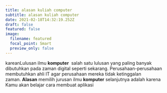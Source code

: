 ```yaml
---
title: alasan kuliah computer
subtitle: alasan kuliah computer
date: 2021-02-18T14:32:19.252Z
draft: false
featured: false
image:
  filename: featured
  focal_point: Smart
  preview_only: false
---
```



kareanLulusan ilmu **komputer**  salah satu lulusan yang paling banyak dibutuhkan pada zaman digital seperti sekarang. Perusahaan-perusahaan membutuhkan ahli IT agar perusahaan mereka tidak ketinggalan zaman. **Alasan** memilih jurusan ilmu **komputer** selanjutnya adalah karena Kamu akan belajar cara membuat aplikasi